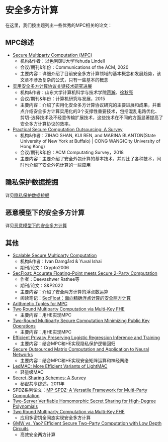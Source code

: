 # 安全多方计算

在这里，我们按主题列出一些优秀的MPC相关的论文：

## MPC综述
+ [Secure Multiparty Computation (MPC)](https://eprint.iacr.org/2020/300.pdf)
  + 机构&作者：以色列BIU大学Yehuda Lindell
  + 会议/期刊&年份：Communications of the ACM, 2020
  + 主要内容：详细介绍了目前安全多方计算领域的基本概念和发展趋势，该文章不涉及复杂的公式，只有一些基本的概念
+ [实用安全多方计算协议关键技术研究进展]()
  + 机构&作者：山东大学计算机科学与技术学院[蒋瀚](https://www.sc.sdu.edu.cn/info/1043/2243.htm)、[徐秋亮](https://www.sc.sdu.edu.cn/info/1043/2238.htm)
  + 会议/期刊&年份：计算机研究与发展，2015
  + 主要内容：介绍了实用化安全多方计算协议研究的主要进展和成果，并重点介绍安全多方计算实用化的3个支撑性重要技术，包括混乱电路优化、剪切-选择技术及不经意传输扩展技术，这些技术在不同的方面显著提高了安全多方计算协议的效率。
+ [Practical Secure Computation Outsourcing: A Survey](https://dl.acm.org/doi/pdf/10.1145/3158363)
  + 机构&作者：ZIHAO SHAN, KUI REN, and MARINA BLANTON(State University of New York at Buffalo) | CONG WANG(City University of Hong Kong)
  + 会议/期刊&年份：ACM Computating Survey，2018
  + 主要内容：主要介绍了安全外包计算的基本技术，并对比了各种技术，同时也介绍了安全外包计算的一些应用

## 隐私保护数据挖掘

详见[隐私保护数据挖掘](https://github.com/Stu-Yang/HITSZ-SecurityGroup-MPC/tree/main/mpc/mpc-research/privacy-preserving-data-mining)

## 恶意模型下的安全多方计算

详见[恶意模型下的安全多方计算](https://github.com/Stu-Yang/HITSZ-SecurityGroup-MPC/tree/main/mpc/mpc-research/malicious-mpc)

## 其他
+ [Scalable Secure Multiparty Computation](https://link.springer.com/chapter/10.1007/11818175_30)
  + 机构&作者：Ivan Damgård & Yuval Ishai
  + 期刊/论文：Crypto2006
+ [SecFloat: Accurate Floating-Point meets Secure 2-Party Computation](https://eprint.iacr.org/2022/322.pdf)
  + 作者：Deevashwer Rathee等
  + 期刊/论文：S&P2022
  + 主要内容：介绍了安全两方计算的浮点数运算
  + 阅读笔记：[SecFloat：面向精确浮点计算的安全两方计算](https://mp.weixin.qq.com/s/feyQD5OlEuRENrz2U1oSCg)
+ [Arithmetic Tuples for MPC](https://eprint.iacr.org/2022/667.pdf)
+ [Two Round Multiparty Computation via Multi-Key FHE](https://eprint.iacr.org/2015/345.pdf)
  + 主要内容：用HE实现MPC
+ [Two-Round Multiparty Secure Computation Minimizing Public Key Operations](https://eprint.iacr.org/2018/180.pdf)
  + 主要内容：用HE实现MPC
+ [Efficient Privacy Preserving Logistic Regression Inference and Training](https://eprint.iacr.org/2020/1396.pdf)
  + 主要内容：结合MPC和HE实现隐私保护逻辑回归
+ [Secure Outsourced Matrix Computation and Application to Neural Networks](https://eprint.iacr.org/2018/1041.pdf)
  + 主要内容：结合MPC和HE实现安全矩阵运算和神经网络
+ [LedMAC: More Efficient Variants of LightMAC](https://eprint.iacr.org/2021/1210.pdf)
  + 轻量级MAC
+ [Secret-Sharing Schemes: A Survey](https://link.springer.com/content/pdf/10.1007/978-3-642-20901-7_2.pdf)
  + 秘密共享综述，2011年
+ SPDZ系列论文：[MP-SPDZ: A Versatile Framework for Multi-Party Computation](https://eprint.iacr.org/2020/521.pdf)
+ [Two-Server Verifiable Homomorphic Secret Sharing for High-Degree Polynomials](https://link.springer.com/chapter/10.1007/978-3-030-62974-8_5)
+ [Two Round Multiparty Computation via Multi-Key FHE](https://eprint.iacr.org/2015/345.pdf)
  + 应用多密钥全同态实现安全多方计算
+ [GMW vs. Yao? Efficient Secure Two-Party Computation with Low Depth Circuits](https://link.springer.com/content/pdf/10.1007/978-3-642-39884-1_23.pdf)
  + 高效安全两方计算
